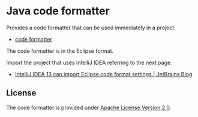 # Java code formatter

Provides a code formatter that can be used immediately in a project.

- [code formatter](assets/nablarch-code-formatter.xml)

The code formatter is in the Eclipse format.

Import the project that uses IntelliJ IDEA referring to the next page.

- [IntelliJ IDEA 13 can import Eclipse code format settings | JetBrains Blog](https://blog.jetbrains.com/jp/2014/01/31/383)

## License

The code formatter is provided under [Apache License Version 2.0](https://www.apache.org/licenses/LICENSE-2.0.txt).
